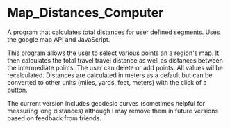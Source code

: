 Map_Distances_Computer
======================

A program that calculates total distances for user defined segments. Uses the google map API and JavaScript.

This program allows the user to select various points an a region's map. It then calculates the total travel
travel distance as well as distances between the intermediate points. 
The user can delete or add points. All values wil be recalculated.
Distances are calculated in meters as a default but can be converted to other units (miles, yards, feet, meters)
with the click of a button.

The current version includes geodesic curves (sometimes helpful for measuring long distances) although I may
remove them in future versions based on feedback from friends.

